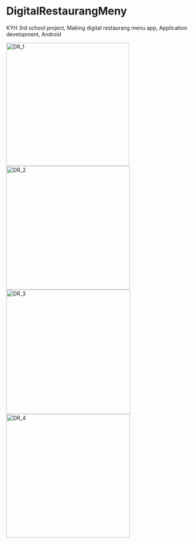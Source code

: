 # DigitalRestaurangMeny
KYH 3rd school project, Making digital restaurang menu app, Application development, Android

<img width="327" alt="DR_1" src="https://github.com/juheejulia/DigitalRestaurangMeny/assets/78086983/7a9dc0a7-bba6-433a-b81f-26f0ee9d5c87">
<img width="328" alt="DR_2" src="https://github.com/juheejulia/DigitalRestaurangMeny/assets/78086983/dfca8dc8-11df-4277-8e7f-adbaa0673e55">
<img width="330" alt="DR_3" src="https://github.com/juheejulia/DigitalRestaurangMeny/assets/78086983/9831cd85-3276-410e-836a-da19193addc0">
<img width="328" alt="DR_4" src="https://github.com/juheejulia/DigitalRestaurangMeny/assets/78086983/8f9495b9-2a21-4852-baf2-1ed6c986baf9">

